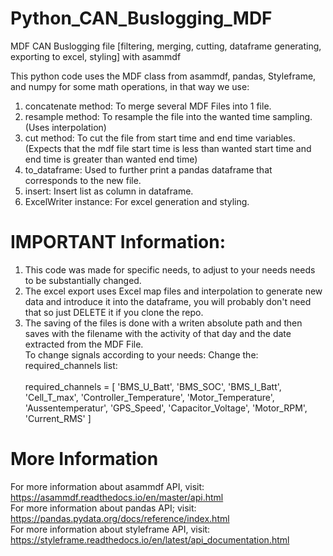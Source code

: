 # Python_CAN_Buslogging_MDF
MDF CAN Buslogging file [filtering, merging, cutting, dataframe generating, exporting to excel, styling] with asammdf

This python code uses the MDF class from asammdf, pandas, Styleframe, and numpy for some math operations, in that way we use:

1. concatenate method: To merge several MDF Files into 1 file.
2. resample method: To resample the file into the wanted time sampling. (Uses interpolation)
3. cut method: To cut the file from start time and end time variables. (Expects that the mdf file start time is less than wanted start time and end time is greater than wanted end time)
4. to_dataframe: Used to further print a pandas dataframe that corresponds to the new file.
5. insert: Insert list as column in dataframe.
6. ExcelWriter instance: For excel generation and styling.


# IMPORTANT Information:

1. This code was made for specific needs, to adjust to your needs needs to be substantially changed. 
2. The excel export uses Excel map files and interpolation to generate new data and introduce it into the dataframe, you will probably don't need that so just DELETE it if you clone the repo.
3. The saving of the files is done with a writen absolute path and then saves with the filename with the activity of that day and the date extracted from the MDF File.
\
To change signals according to your needs:
  Change the: required_channels list:\
  \
required_channels = [
        'BMS_U_Batt',
        'BMS_SOC',
        'BMS_I_Batt', 
        'Cell_T_max',
        'Controller_Temperature',
        'Motor_Temperature',
        'Aussentemperatur',
        'GPS_Speed', 
        'Capacitor_Voltage',
        'Motor_RPM', 
        'Current_RMS'
        ]

# More Information
For more information about asammdf API, visit: https://asammdf.readthedocs.io/en/master/api.html \
For more information about pandas API; visit: https://pandas.pydata.org/docs/reference/index.html \
For more information about styleframe API, visit: https://styleframe.readthedocs.io/en/latest/api_documentation.html 
